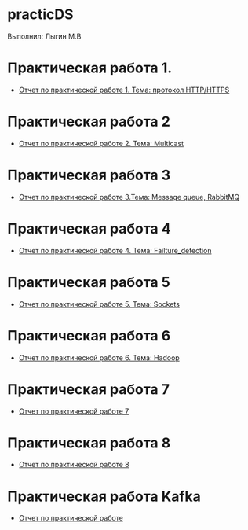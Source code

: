 # practicDS
Выполнил: Лыгин М.В

# Практическая работа 1.
- [Отчет по практической работе 1. Тема: протокол HTTP/HTTPS](/practice/pr1.pdf)

# Практическая работа 2
- [Отчет по практической работе 2. Тема: Multicast](/practice/pr2.pdf)

# Практическая работа 3
- [Отчет по практической работе 3.Тема: Message queue, RabbitMQ](/practice/pr3.pdf)

# Практическая работа 4
- [Отчет по практической работе 4. Тема: Failture_detection](/practice/pr4.pdf)

# Практическая работа 5
- [Отчет по практической работе 5. Тема: Sockets](/practice/pr5.pdf)

# Практическая работа 6
- [Отчет по практической работе 6. Тема: Hadoop](/practice/pr6.pdf)

# Практическая работа 7
- [Отчет по практической работе 7]()

# Практическая работа 8
- [Отчет по практической работе 8]()

# Практическая работа Kafka
- [Отчет по практической работе]()
